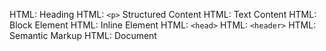 HTML: Heading
HTML: `<p>`
Structured Content
HTML: Text Content
HTML: Block Element
HTML: Inline Element
HTML: `<head>`
HTML: `<header>`
HTML: Semantic Markup
HTML: Document
